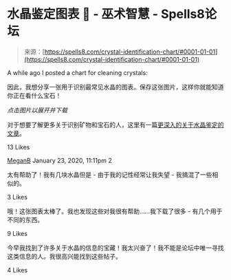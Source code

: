 <!--yml

category: 未分类

date: 2024-06-12 19:57:07

-->

# 水晶鉴定图表 💎 - 巫术智慧 - Spells8论坛

> 来源：[https://spells8.com/crystal-identification-chart/#0001-01-01](https://spells8.com/crystal-identification-chart/#0001-01-01)

A while ago I posted a chart for cleaning crystals:

因此，我想分享一张用于识别最常见水晶的图表。保存这张图片，这样你就能知道你正在看什么宝石！

*点击图片以展开并下载*

对于想要了解更多关于识别矿物和宝石的人，这里有一篇[更深入的关于水晶鉴定的文章](https://www.911metallurgist.com/blog/mineral-identification-table)。

13 Likes

[MeganB](https://forum.spells8.com/u/MeganB) January 23, 2020, 11:11pm  2

太有帮助了！我有几块水晶但是 - 由于我的记性经常让我失望 - 我搞混了一些相似的。

3 Likes

哦！这张图表太棒了。我也发现这些对我很有帮助……我下载了很多 - 有几个用于不同的东西。

9 Likes

今早我找到了许多关于水晶的信息的宝藏！我太兴奋了！我不能是论坛中唯一寻找这类信息的人。我很高兴能找到这些帖子。

4 Likes
